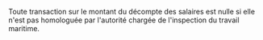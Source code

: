 Toute transaction sur le montant du décompte des salaires est nulle si elle n'est pas homologuée par l'autorité chargée de l'inspection du travail maritime.